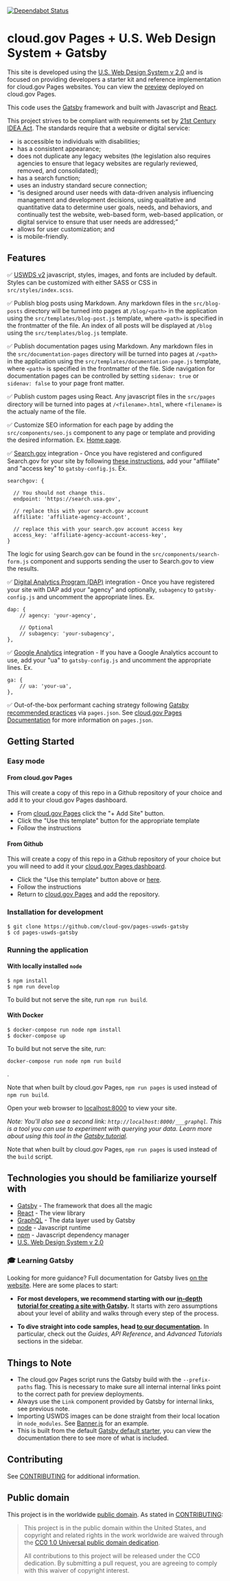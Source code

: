 [![Dependabot Status](https://api.dependabot.com/badges/status?host=github&repo=18F/federalist-uswds-gatsby)](https://dependabot.com)

# cloud.gov Pages + U.S. Web Design System + Gatsby

This site is developed using the [U.S. Web Design System v 2.0](https://v2.designsystem.digital.gov) and is focused on providing developers a starter kit and reference implementation for cloud.gov Pages websites. You can view the [preview](https://uswds-gatsby.pages.cloud.gov) deployed on cloud.gov Pages.

This code uses the [Gatsby](https://www.gatsbyjs.org/) framework and built with Javascript and [React](https://reactjs.org/).

This project strives to be compliant with requirements set by [21st Century IDEA Act](https://www.meritalk.com/articles/senate-passes-idea-act/). The standards require that a website or digital service:

- is accessible to individuals with disabilities;
- has a consistent appearance;
- does not duplicate any legacy websites (the legislation also requires agencies to ensure that legacy websites are regularly reviewed, removed, and consolidated);
- has a search function;
- uses an industry standard secure connection;
- “is designed around user needs with data-driven analysis influencing management and development decisions, using qualitative and quantitative data to determine user goals, needs, and behaviors, and continually test the website, web-based form, web-based application, or digital service to ensure that user needs are addressed;”
- allows for user customization; and
- is mobile-friendly.

## Features

✅ [USWDS v2](https://v2.designsystem.digital.gov) javascript, styles, images, and fonts are included by default. Styles can be customized with either SASS or CSS in `src/styles/index.scss`.

✅ Publish blog posts using Markdown. Any markdown files in the `src/blog-posts` directory will be turned into pages at `/blog/<path>` in the application using the `src/templates/blog-post.js` template, where `<path>` is specified in the frontmatter of the file. An index of all posts will be displayed at `/blog` using the `src/templates/blog.js` template.

✅ Publish documentation pages using Markdown. Any markdown files in the `src/documentation-pages` directory will be turned into pages at `/<path>` in the application using the `src/templates/documentation-page.js` template, where `<path>` is specified in the frontmatter of the file. Side navigation for documentation pages can be controlled by setting `sidenav: true` or `sidenav: false` to your page front matter.

✅ Publish custom pages using React. Any javascript files in the `src/pages` directory will be turned into pages at `/<filename>.html`, where `<filename>` is the actualy name of the file.

✅ Customize SEO information for each page by adding the `src/components/seo.js` component to any page or template and providing the desired information. Ex. [Home page](https://github.com/18F/federalist-uswds-gatsby/blob/main/src/pages/index.js#L11).

✅ [Search.gov](https://search.gov) integration - Once you have registered and configured Search.gov for your site by following [these instructions](https://cloud.gov/pages/documentation/search/), add your "affiliate" and "access key" to `gatsby-config.js`. Ex.

```
searchgov: {

  // You should not change this.
  endpoint: 'https://search.usa.gov',

  // replace this with your search.gov account
  affiliate: 'affiliate-agency-account',

  // replace this with your search.gov account access key
  access_key: 'affiliate-agency-account-access-key',
}
```

The logic for using Search.gov can be found in the `src/components/search-form.js` component and supports sending the user to Search.gov to view the results.

✅ [Digital Analytics Program (DAP)](https://digital.gov/services/dap/) integration - Once you have registered your site with DAP add your "agency" and optionally, `subagency` to `gatsby-config.js` and uncomment the appropriate lines. Ex.

```
dap: {
    // agency: 'your-agency',

    // Optional
    // subagency: 'your-subagency',
},
```

✅ [Google Analytics](https://analytics.google.com/analytics/web/) integration - If you have a Google Analytics account to use, add your "ua" to `gatsby-config.js` and uncomment the appropriate lines. Ex.

```
ga: {
    // ua: 'your-ua',
},
```

✅ Out-of-the-box performant caching strategy following [Gatsby recommended practices](https://www.gatsbyjs.org/docs/caching/) via `pages.json`. See [cloud.gov Pages Documentation](https://cloud.gov/documentation/) for more information on `pages.json`.

## Getting Started

### Easy mode

#### From cloud.gov Pages

This will create a copy of this repo in a Github repository of your choice and add it to your cloud.gov Pages dashboard.

- From [cloud.gov Pages](https://pages.cloud.gov/sites) click the "+ Add Site" button.
- Click the "Use this template" button for the appropriate template
- Follow the instructions

#### From Github

This will create a copy of this repo in a Github repository of your choice but you will need to add it your [cloud.gov Pages dashboard](https://pages.cloud.gov/sites/new).

- Click the "Use this template" button above or [here](https://github.com/cloud-gov/pages-uswds-gatsby/generate).
- Follow the instructions
- Return to [cloud.gov Pages](https://pages.cloud.gov/sites/new) and add the repository.

### Installation for development

    $ git clone https://github.com/cloud-gov/pages-uswds-gatsby
    $ cd pages-uswds-gatsby

### Running the application

#### With locally installed `node`

    $ npm install
    $ npm run develop

To build but not serve the site, run `npm run build`.

#### With Docker

    $ docker-compose run node npm install
    $ docker-compose up

To build but not serve the site, run:

```
docker-compose run node npm run build
```

.

Note that when built by cloud.gov Pages, `npm run pages` is used instead of
`npm run build`.

Open your web browser to [localhost:8000](http://localhost:8000/) to view your
site.

_Note: You'll also see a second link: _`http://localhost:8000/___graphql`_. This is a tool you can use to experiment with querying your data. Learn more about using this tool in the [Gatsby tutorial](https://www.gatsbyjs.org/tutorial/part-five/#introducing-graphiql)._

Note that when built by cloud.gov Pages, `npm run pages` is used instead of the
`build` script.

## Technologies you should be familiarize yourself with

- [Gatsby](https://www.gatsbyjs.org/) - The framework that does all the magic
- [React](https://reactjs.org/) - The view library
- [GraphQL](https://graphql.org/) - The data layer used by Gatsby
- [node](https://nodejs.org/en/) - Javascript runtime
- [npm](https://www.npmjs.com/) - Javascript dependency manager
- [U.S. Web Design System v 2.0](https://v2.designsystem.digital.gov)

### 🎓 Learning Gatsby

Looking for more guidance? Full documentation for Gatsby lives [on the website](https://www.gatsbyjs.org/). Here are some places to start:

- **For most developers, we recommend starting with our [in-depth tutorial for creating a site with Gatsby](https://www.gatsbyjs.org/tutorial/).** It starts with zero assumptions about your level of ability and walks through every step of the process.

- **To dive straight into code samples, head [to our documentation](https://www.gatsbyjs.org/docs/).** In particular, check out the _Guides_, _API Reference_, and _Advanced Tutorials_ sections in the sidebar.

## Things to Note

- The cloud.gov Pages script runs the Gatsby build with the `--prefix-paths` flag. This is necessary to make sure all internal internal links point to the correct path for preview deployments.
- Always use the `Link` component provided by Gatsby for internal links, see previous note.
- Importing USWDS images can be done straight from their local location in `node_modules`. See [Banner.js](https://github.com/18F/federalist-uswds-gatsby/blob/main/src/components/banner.js) for an example.
- This is built from the default [Gatsby default starter](https://www.gatsbyjs.org/starters/gatsbyjs/gatsby-starter-default/), you can view the documentation there to see more of what is included.

## Contributing

See [CONTRIBUTING](CONTRIBUTING.md) for additional information.

## Public domain

This project is in the worldwide [public domain](LICENSE). As stated in [CONTRIBUTING](CONTRIBUTING.md):

> This project is in the public domain within the United States, and copyright
> and related rights in the work worldwide are waived through the [CC0 1.0
> Universal public domain dedication](https://creativecommons.org/publicdomain/zero/1.0/).
>
> All contributions to this project will be released under the CC0 dedication.
> By submitting a pull request, you are agreeing to comply with this waiver of
> copyright interest.
